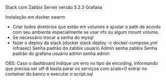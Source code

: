 Stack com Zabbix Server versão 5.2.3
Grafana

Instalação em docker swarm
 -  Criar todos diretórios que estão em volumes e ajustar o path de acordo com seu ambiente especialmente se usar nfs ou algum mount volume.
 -  Se necessário trocar a senha do mysql
 -  fazer o deploy da stack (docker stack deploy -c docker-compose.yml infrasec)
 Senha padrão do zabbix usuário Admin senha zabbix
 Senha padrão do grafana usuário admin senha admin

 OBS: Caso o dashboard indique um erro no tipo de encoding, informando que precisa ser utf-8 basta parar os serviços com scale=0 entrar no container do banco e executar o script.sql